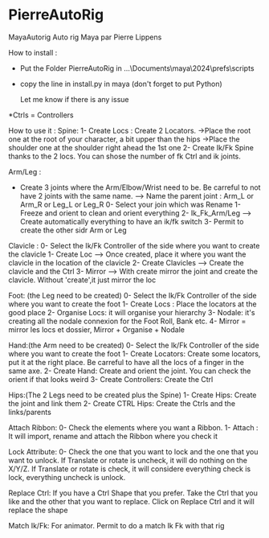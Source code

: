 # PierreAutoRig
 MayaAutorig
Auto rig Maya par Pierre Lippens

How to install :
- Put the Folder PierreAutoRig in ...\Documents\maya\2024\prefs\scripts
- copy the line in install.py in maya (don't forget to put Python)

  Let me know if there is any issue

*Ctrls = Controllers

How to use it :
Spine:
1- Create Locs : Create 2 Locators.
  ->Place the root one at the root of your character, a bit upper than the hips
  ->Place the shoulder one at the shoulder right ahead the 1st one
2- Create Ik/Fk Spine thanks to the 2 locs. You can shose the number of fk Ctrl and ik joints.

Arm/Leg :
- Create 3 joints where the Arm/Elbow/Wrist need to be. Be carreful to not have 2 joints with the same name.
  --> Name the parent joint : Arm_L or  Arm_R or Leg_L or Leg_R
0- Select your join which was Rename
1- Freeze and orient to clean and orient everything
2- Ik_Fk_Arm/Leg --> Create automatically everything to have an ik/fk switch
3- Permit to create the other sidr Arm or Leg

Clavicle :
0- Select the Ik/Fk Controller of the side where you want to create the clavicle
1- Create Loc --> Once created, place it where you want the clavicle in the location of the clavicle
2- Create Clavicles --> Create the clavicle and the Ctrl
3- Mirror --> With create mirror the joint and create the clavicle. Without 'create',it  just mirror the loc

Foot: (the Leg need to be created)
0- Select the Ik/Fk Controller of the side where you want to create the foot
1- Create Locs : Place the locators at the good place
2- Organise Locs: it will organise your hierarchy
3- Nodale: it's creating all the nodale connexion for the Foot Roll, Bank etc.
4- Mirror = mirror les locs et dossier, Mirror + Organise + Nodale

Hand:(the Arm need to be created)
0- Select the Ik/Fk Controller of the side where you want to create the foot
1- Create Locators: Create some locators, put it at the right place. Be carreful to have all the locs of a finger in the same axe.
2- Create Hand: Create and orient the joint. You can check the orient if that looks weird
3- Create Controllers: Create the Ctrl

Hips:(The 2 Legs need to be created plus the Spine)
1- Create Hips: Create the joint and link them
2- Create CTRL Hips: Create the Ctrls and the links/parents

Attach Ribbon: 
0- Check the elements where you want a Ribbon.
1- Attach : It will import, rename and attach the Ribbon where you check it

Lock Attribute:
0- Check the one that you want to lock and the one that you want to unlock. If Translate or rotate is uncheck, it will do nothing on the X/Y/Z.
If Translate or rotate is check, it will considere everything check is lock, everything uncheck is unlock.

Replace Ctrl:
If you have a Ctrl Shape that you prefer. Take the Ctrl that you like and the other that you want to replace.
Click on Replace Ctrl and it will replace the shape

Match Ik/Fk:
For animator. Permit to do a match Ik Fk with that rig

